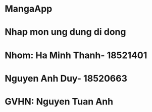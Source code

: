 # MangaApp
# Nhap mon ung dung di dong
# Nhom: Ha Minh Thanh- 18521401
#       Nguyen Anh Duy- 18520663
# GVHN: Nguyen Tuan Anh
